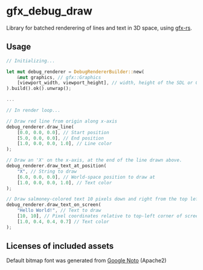 # gfx_debug_draw

Library for batched renderering of lines and text in 3D space, using [gfx-rs](https://github.com/gfx-rs/gfx-rs).

## Usage

```rust
// Initializing...

let mut debug_renderer = DebugRendererBuilder::new(
	&mut graphics, // gfx::Graphics
	[viewport_width, viewport_height], // width, height of the SDL or GLFW frame/viewport
).build().ok().unwrap();

...

// In render loop...

// Draw red line from origin along x-axis
debug_renderer.draw_line(
	[0.0, 0.0, 0.0], // Start position
	[5.0, 0.0, 0.0], // End position
	[1.0, 0.0, 0.0, 1.0], // Line color
);

// Draw an 'X' on the x-axis, at the end of the line drawn above.
debug_renderer.draw_text_at_position(
	"X", // String to draw
	[6.0, 0.0, 0.0], // World-space position to draw at
	[1.0, 0.0, 0.0, 1.0], // Text color
);

// Draw salmoney-colored text 10 pixels down and right from the top left corner of the screen
debug_renderer.draw_text_on_screen(
	"Hello World!", // Text to draw
	[10, 10], // Pixel coordinates relative to top-left corner of screen
	[1.0, 0.4, 0.4, 0.7] // Text color
);

```

## Licenses of included assets

Default bitmap font was generated from [Google Noto](https://www.google.com/get/noto/) (Apache2)
